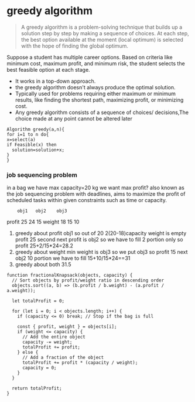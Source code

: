 # greedy algorithm

> A greedy algorithm is a problem-solving technique that builds up a solution step by step by making a sequence of choices. At each step, the best option available at the moment (local optimum) is selected with the hope of finding the global optimum.<br>

Suppose a student has multiple career options. Based on criteria like minimum cost, maximum profit, and minimum risk, the student selects the best feasible option at each stage.

- It works in a top-down approach.
- the greedy algorithm doesn't always produce the optimal solution.
- Typically used for problems requiring either maximum or minimum results, like finding the shortest path, maximizing profit, or minimizing cost.
- Any greedy algorithm consists of a sequence of choices/ decisions,The choice made at any point cannot be altered later

```
Algorithm greedy(a,n){
for i=1 to n do{
x=select(a)
if Feasible(x) then
  solution=solution+x;
}
}
```

### job sequencing problem

in a bag we have max capacity=20 kg we want max profit?
also known as the job sequencing problem with deadlines, aims to maximize the profit of scheduled tasks within given constraints such as time or capacity.

        obj1   obj2    obj3

profit 25 24 15
weight 18 15 10

1. greedy about profit
   obj1 so out of 20 2(20-18)capacity weight is empty profit 25
   second next profit is obj2 so we have to fill 2 portion only so profit 25+2/15\*24=28.2
2. greedy about weight
   min weight is obj3 so we put obj3 so profit 15
   next obj2 10 portion we have to fill 15+10/15\*24==31
3. greedy about both 31.5

```
function fractionalKnapsack(objects, capacity) {
  // Sort objects by profit/weight ratio in descending order
  objects.sort((a, b) => (b.profit / b.weight) - (a.profit / a.weight));

  let totalProfit = 0;

  for (let i = 0; i < objects.length; i++) {
    if (capacity <= 0) break; // Stop if the bag is full

    const { profit, weight } = objects[i];
    if (weight <= capacity) {
      // Add the entire object
      capacity -= weight;
      totalProfit += profit;
    } else {
      // Add a fraction of the object
      totalProfit += profit * (capacity / weight);
      capacity = 0;
    }
  }

  return totalProfit;
}
```

